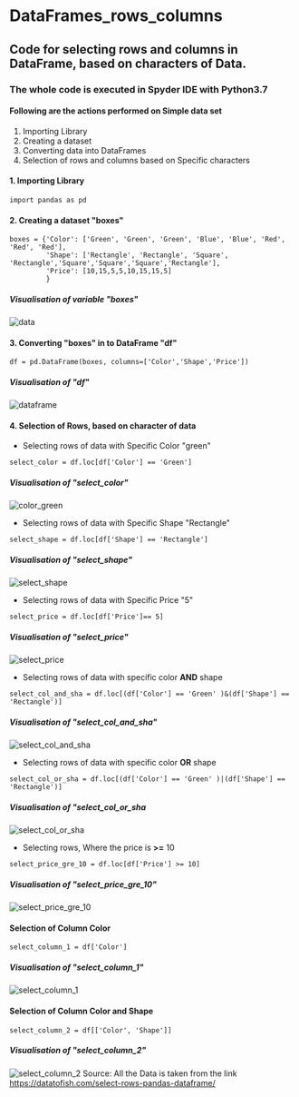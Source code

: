 # DataFrames_rows_columns

## Code for selecting rows and columns in DataFrame, based on characters of Data.

### The whole code is executed in Spyder IDE with Python3.7

#### Following are the actions performed on Simple data set

1. Importing Library
2. Creating a dataset
3. Converting data into DataFrames
4. Selection of rows and columns based on Specific characters
#### 1. Importing Library
```
import pandas as pd
```
#### 2. Creating a dataset "boxes"
```
boxes = {'Color': ['Green', 'Green', 'Green', 'Blue', 'Blue', 'Red', 'Red', 'Red'],
         'Shape': ['Rectangle', 'Rectangle', 'Square', 'Rectangle','Square','Square','Square','Rectangle'],
         'Price': [10,15,5,5,10,15,15,5]
         }
```
##### Visualisation of variable "boxes"
![data](https://user-images.githubusercontent.com/49682375/107990116-fee2ef80-6fd3-11eb-96e2-3b28df172552.JPG)
#### 3. Converting "boxes" in to DataFrame "df"
```
df = pd.DataFrame(boxes, columns=['Color','Shape','Price'])
```
##### Visualisation of "df"
![dataframe](https://user-images.githubusercontent.com/49682375/107990407-b6780180-6fd4-11eb-8c30-6d7307eb4bd0.JPG)

#### 4. Selection of Rows, based on character of data
* Selecting rows of data with Specific Color "green" 
```
select_color = df.loc[df['Color'] == 'Green']
```
##### Visualisation of "select_color"
![color_green](https://user-images.githubusercontent.com/49682375/107990997-f4c1f080-6fd5-11eb-84c4-10b4d67bbb04.JPG)

* Selecting rows of data with Specific Shape "Rectangle"
```
select_shape = df.loc[df['Shape'] == 'Rectangle']
```
##### Visualisation of "select_shape"
![select_shape](https://user-images.githubusercontent.com/49682375/107992399-eaedbc80-6fd8-11eb-8cd1-b9c52baa3e3b.JPG)
* Selecting rows of data with Specific Price "5"
```
select_price = df.loc[df['Price']== 5]
```
##### Visualisation of "select_price"
![select_price](https://user-images.githubusercontent.com/49682375/107992479-1670a700-6fd9-11eb-8476-76c36f9fcbe8.JPG)
* Selecting rows of data with specific color **AND** shape
```
select_col_and_sha = df.loc[(df['Color'] == 'Green' )&(df['Shape'] == 'Rectangle')]
```
##### Visualisation of "select_col_and_sha"
![select_col_and_sha](https://user-images.githubusercontent.com/49682375/107992547-415afb00-6fd9-11eb-8599-cbdae9c0aeac.JPG)
* Selecting rows of data with specific color **OR** shape
```
select_col_or_sha = df.loc[(df['Color'] == 'Green' )|(df['Shape'] == 'Rectangle')]
```
##### Visualisation of "select_col_or_sha
![select_col_or_sha](https://user-images.githubusercontent.com/49682375/107992636-63ed1400-6fd9-11eb-9fa4-67ed48e904e8.JPG)
* Selecting rows, Where the price is **>=** 10
```
select_price_gre_10 = df.loc[df['Price'] >= 10]
```
##### Visualisation of "select_price_gre_10"
![select_price_gre_10](https://user-images.githubusercontent.com/49682375/107992709-8c750e00-6fd9-11eb-83f5-b4217911cde8.JPG)

#### Selection of Column **Color**
```
select_column_1 = df['Color']
```
##### Visualisation of "select_column_1"
![select_column_1](https://user-images.githubusercontent.com/49682375/107993121-816ead80-6fda-11eb-9ea6-ed819e1d923f.JPG)
#### Selection of Column **Color and Shape**
```
select_column_2 = df[['Color', 'Shape']]
```
##### Visualisation of "select_column_2"
![select_column_2](https://user-images.githubusercontent.com/49682375/107993133-89c6e880-6fda-11eb-9e39-249f0feff49a.JPG)
Source: All the Data is taken from the link <https://datatofish.com/select-rows-pandas-dataframe/>
